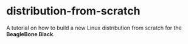 # distribution-from-scratch
A tutorial on how to build a new Linux distribution from scratch for the **BeagleBone Black**.
